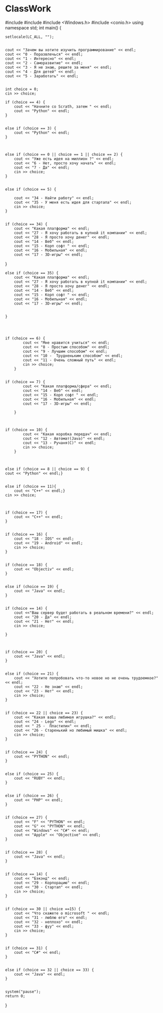# ClassWork



#include <iostream>
#include <cmath>
#include <Windows.h>
#include <conio.h>
using namespace std;
int main() {

	setlocale(LC_ALL, "");


	cout << "Зачем вы хотите изучить программирование" << endl;
	cout << "0 - Поразвлечься" << endl;
	cout << "1 - Интересно" << endl;
	cout << "2 - Саморазвитие" << endl;
	cout << "3 - Я не знаю, решите за меня" << endl;
	cout << "4 - Для детей" << endl;
	cout << "5 - Заработать" << endl;

	
	int choice = 0;
	cin >> choice;
	
	if (choice == 4) {
		cout << "Начните со Scrath, затем " << endl;
		cout << "Python" << endl;
	}
	
	
	else if (choice == 3) {
		cout << "Python" << endl;
	}

	
	
	else if (choice == 0 || choice == 1 || choice == 2) {
		cout << "Уже есть идея на миллион ?" << endl;
		cout << "6 - Нет, просто хочу начать" << endl;
		cout << "7 - Да" << endl;
		cin >> choice;
	}
	
	
	else if (choice == 5) {
		
		cout << "34 - Найти работу" << endl;
		cout << "35 - У меня есть идея для стартапа" << endl;
		cin >> choice;
	}
	
	
	if (choice == 34) {
		cout << "Какая платформа" << endl;
		cout << "27 - Я хочу работать в купной it компании" << endl;
		cout << "28 - Я просто хочу денег" << endl;
		cout << "14 - Веб" << endl;
		cout << "15 - Корп софт " << endl;
		cout << "16 - Мобильная" << endl;
		cout << "17 - 3D-игры" << endl;

}
	
	
	else if (choice == 35) {
		cout << "Какая платформа" << endl;
		cout << "27 - Я хочу работать в купной it компании" << endl;
		cout << "28 - Я просто хочу денег" << endl;
		cout << "14 - Веб" << endl;
		cout << "15 - Корп софт " << endl;
		cout << "16 - Мобильная" << endl;
		cout << "17 - 3D-игры" << endl;


	}
	

		
	
	if (choice == 6) {
			cout << "Мне нравится учиться" << endl;
			cout << "8 - Простым способом" << endl;
			cout << "9 - Лучшим способом" << endl;
			cout << "10 -  Трудненьким способом" << endl;
			cout << "11 - Очень сложный путь" << endl;
			cin >> choice;
		}
		
	
	if (choice == 7) {
			cout << "Какая платформа/сфера" << endl;
			cout << "14 - Веб" << endl;
			cout << "15 - Корп софт " << endl;
			cout << "16 - Мобильная" << endl;
			cout << "17 - 3D-игры" << endl;

		}

        
	
	if (choice == 10) {
			cout << "Какая коробка передач" << endl;
			cout << "12 - Автомат(Java)" << endl;
			cout << "13 - Ручаня(С)" << endl;
			cin >> choice;
		}
	
	
	
	else if (choice == 8 || choice == 9) {
	cout << "Python" << endl;}
	
	
	else if (choice == 11){
		cout << "C++" << endl;}
	cin >> choice;

	
	
	if (choice == 17) {
		cout << "C++" << endl;
	}
	
	
	if (choice == 16) {
		cout << "18 - IOS" << endl;
        cout << "19 - Android" << endl;
		cin >> choice;
	}
	
	
	if (choice == 18) {
		cout << "Objectiv" << endl;
	}
	
	
	else if (choice == 19) {
		cout << "Java" << endl;
	}
	
	
	if (choice == 14) {
		cout <<"Ваш сервер будет работать в реальном времени?" << endl;
		cout << "20 - Да" << endl;
		cout << "21 - Нет" << endl;
		cin >> choice;
			
	}
	
	
	
	if (choice == 20) {
		cout << "Java" << endl;
	}
	
	
	else if (choice == 21) {
		cout << "Хотите попробовать что-то новое но не очень трудоемкое?" << endl;
		cout << "22 - Не знаю" << endl;
		cout << "23 - Нет" << endl;
		cin >> choice;
	}
	
	
	if (choice == 22 || choice == 23) {
		cout << "Какая ваша любимая игрушка?" << endl;
		cout << "24 - Lego" << endl;
		cout << " 25 -  Пластилин" << endl;
		cout << "26 - Старенький но любимый мишка" << endl;
		cin >> choice;
	}
	
	
	if (choice == 24) {
		cout << "PYTHON" << endl;
	}
	
	
	else if (choice == 25) {
		cout << "RUBY" << endl;
	}
	
	
	else if (choice == 26) {
		cout << "PHP" << endl;
	}
	
	
	if (choice == 27) {
		cout << "F" << "PYTHON" << endl;
		cout << "G" << "PYTHON" << endl;
		cout << "Windows" << "C#" << endl;
		cout << "Apple" << "Objective" << endl;
	}
	
	
	if (choice == 28) {
		cout << "Java" << endl;
	}
	
	
	if (choice == 14) {
		cout << "Бэкэнд" << endl;
		cout << "29 - Корпорацию" << endl;
		cout << "30 - Стартап" << endl;
		cin >> choice;
	}
	
	
	if (choice == 30 || choice ==15) {
		cout << "Что скажете о microsoft " << endl;
		cout << "31 - люблю его" << endl;
		cout << "32 - неплохо" << endl;
		cout << "33 - фуу" << endl;
		cin >> choice;
	}
	
	
	if (choice == 31) {
		cout << "C#" << endl;
	}
	
	
	else if (choice == 32 || choice == 33) {
		cout << "Java" << endl;
	}


	system("pause");
	return 0;



}
